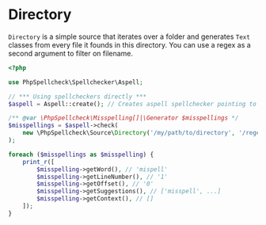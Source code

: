 # Directory

`Directory` is a simple source that iterates over a folder and generates
`Text` classes from every file it founds in this directory. You can use a regex
as a second argument to filter on filename.

```php
<?php

use PhpSpellcheck\Spellchecker\Aspell;

// *** Using spellcheckers directly ***
$aspell = Aspell::create(); // Creates aspell spellchecker pointing to "aspell" as it's binary path

/** @var \PhpSpellcheck\Misspelling[]|\Generator $misspellings */
$misspellings = $aspell->check(
    new \PhpSpellcheck\Source\Directory('/my/path/to/directory', '/regexpattern/'), ['en_US'],
);

foreach ($misspellings as $misspelling) {
    print_r([
        $misspelling->getWord(), // 'mispell'
        $misspelling->getLineNumber(), // '1'
        $misspelling->getOffset(), // '0'
        $misspelling->getSuggestions(), // ['misspell', ...]
        $misspelling->getContext(), // []
    ]);
}
```

